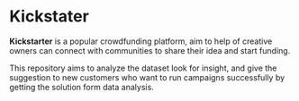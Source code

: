 # Kickstater
**Kickstarter** is a popular crowdfunding platform,  aim to help of creative owners can connect with communities to share their idea and start funding.

This repository aims to analyze the dataset look for insight, and give the suggestion to new customers who want to run campaigns successfully by getting the solution 
form data analysis.
